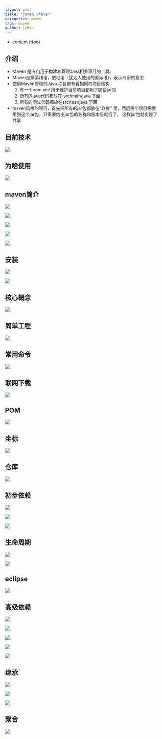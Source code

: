 ```yaml
---
layout: post
title: "java复习maven"
categories: maven
tags: maven
author: jv0id
---
```


* content
{:toc}
## 介绍

- Maven 是专门用于构建和管理Java相关项目的工具。
- Maven是意第绪语，依地语（犹太人使用的国际语），表示专家的意思
- 使用Maven管理的Java 项目都有着相同的项目结构
  1. 有一个pom.xml 用于维护当前项目都用了哪些jar包
  2. 所有的java代码都放在 src/main/java 下面
  3. 所有的测试代码都放在src/test/java 下面
- maven风格的项目，首先把所有的jar包都放在"仓库“ 里，然后哪个项目需要用到这个jar包，只需要给出jar包的名称和版本号就行了。 这样jar包就实现了共享

## 目前技术

![](https://raw.githubusercontent.com/jv0id/jv0id.github.io/master/images/m1.png)

## 为啥使用

![](https://raw.githubusercontent.com/jv0id/jv0id.github.io/master/images/m2.png)

## maven简介

![](https://raw.githubusercontent.com/jv0id/jv0id.github.io/master/images/m3.1.png)

![](https://raw.githubusercontent.com/jv0id/jv0id.github.io/master/images/m3.2.png)

![](https://raw.githubusercontent.com/jv0id/jv0id.github.io/master/images/m3.3.png)

![](https://raw.githubusercontent.com/jv0id/jv0id.github.io/master/images/m3.4.png)

![](https://raw.githubusercontent.com/jv0id/jv0id.github.io/master/images/m3.5.png)

## 安装

![](https://raw.githubusercontent.com/jv0id/jv0id.github.io/master/images/m4.png)

![](https://raw.githubusercontent.com/jv0id/jv0id.github.io/master/images/m4.2.png)

## 核心概念

![](https://raw.githubusercontent.com/jv0id/jv0id.github.io/master/images/m5.png)

## 简单工程

![](https://raw.githubusercontent.com/jv0id/jv0id.github.io/master/images/m6.png)

## 常用命令

![](https://raw.githubusercontent.com/jv0id/jv0id.github.io/master/images/m7.png)

## 联网下载

![](https://raw.githubusercontent.com/jv0id/jv0id.github.io/master/images/m8.png)

## POM

![](https://raw.githubusercontent.com/jv0id/jv0id.github.io/master/images/m9.png)

## 坐标

![](https://raw.githubusercontent.com/jv0id/jv0id.github.io/master/images/m10.png)

## 仓库

![](https://raw.githubusercontent.com/jv0id/jv0id.github.io/master/images/m11.png)

## 初步依赖

![](https://raw.githubusercontent.com/jv0id/jv0id.github.io/master/images/m12.png)

![](https://raw.githubusercontent.com/jv0id/jv0id.github.io/master/images/m12.2.png)

![](https://raw.githubusercontent.com/jv0id/jv0id.github.io/master/images/m12.3.png)

## 生命周期

![](https://raw.githubusercontent.com/jv0id/jv0id.github.io/master/images/m13.png)

![](https://raw.githubusercontent.com/jv0id/jv0id.github.io/master/images/m13.2.png)



## eclipse

![](https://raw.githubusercontent.com/jv0id/jv0id.github.io/master/images/m14.png)

## 高级依赖

![](https://raw.githubusercontent.com/jv0id/jv0id.github.io/master/images/m15.png)

![](https://raw.githubusercontent.com/jv0id/jv0id.github.io/master/images/m15.2.png)

![](https://raw.githubusercontent.com/jv0id/jv0id.github.io/master/images/m15.3.png)

![](https://raw.githubusercontent.com/jv0id/jv0id.github.io/master/images/m15.4.png)

![](https://raw.githubusercontent.com/jv0id/jv0id.github.io/master/images/m15.5.png)

## 继承

![](https://raw.githubusercontent.com/jv0id/jv0id.github.io/master/images/m16.png)

![](https://raw.githubusercontent.com/jv0id/jv0id.github.io/master/images/m16.2.png)

![](https://raw.githubusercontent.com/jv0id/jv0id.github.io/master/images/m16.3.png)



## 聚合

![](https://raw.githubusercontent.com/jv0id/jv0id.github.io/master/images/m17.png)





